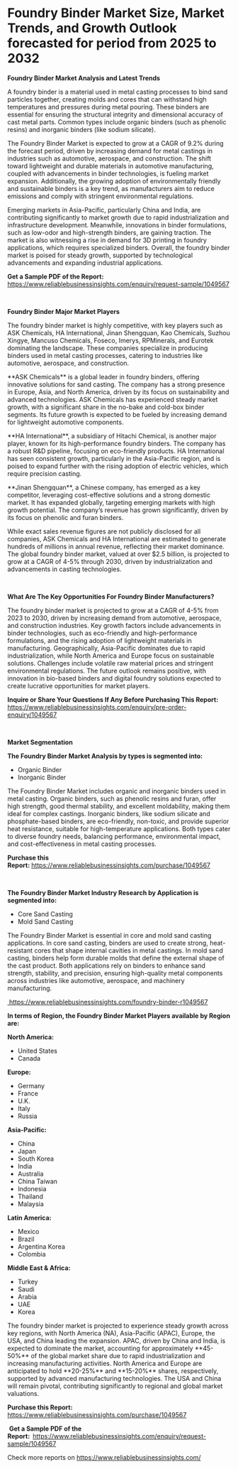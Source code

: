 <p><h1>Foundry Binder Market Size, Market Trends, and Growth Outlook forecasted for period from 2025 to 2032</h1></p><p><strong>Foundry Binder Market Analysis and Latest Trends</strong></p>
<p><p>A foundry binder is a material used in metal casting processes to bind sand particles together, creating molds and cores that can withstand high temperatures and pressures during metal pouring. These binders are essential for ensuring the structural integrity and dimensional accuracy of cast metal parts. Common types include organic binders (such as phenolic resins) and inorganic binders (like sodium silicate).</p><p>The Foundry Binder Market is expected to grow at a CAGR of 9.2% during the forecast period, driven by increasing demand for metal castings in industries such as automotive, aerospace, and construction. The shift toward lightweight and durable materials in automotive manufacturing, coupled with advancements in binder technologies, is fueling market expansion. Additionally, the growing adoption of environmentally friendly and sustainable binders is a key trend, as manufacturers aim to reduce emissions and comply with stringent environmental regulations.</p><p>Emerging markets in Asia-Pacific, particularly China and India, are contributing significantly to market growth due to rapid industrialization and infrastructure development. Meanwhile, innovations in binder formulations, such as low-odor and high-strength binders, are gaining traction. The market is also witnessing a rise in demand for 3D printing in foundry applications, which requires specialized binders. Overall, the foundry binder market is poised for steady growth, supported by technological advancements and expanding industrial applications.</p></p>
<p><strong>Get a Sample PDF of the Report:&nbsp;</strong> <a href="https://www.reliablebusinessinsights.com/enquiry/request-sample/1049567?utm_campaign=2119&utm_medium=2&utm_source=Github&utm_content=ia&utm_term=26012025&utm_id=foundry-binder">https://www.reliablebusinessinsights.com/enquiry/request-sample/1049567</a></p>
<p>&nbsp;</p>
<p><strong>Foundry Binder Major Market Players</strong></p>
<p><p>The foundry binder market is highly competitive, with key players such as ASK Chemicals, HA International, Jinan Shengquan, Kao Chemicals, Suzhou Xingye, Mancuso Chemicals, Foseco, Imerys, RPMinerals, and Eurotek dominating the landscape. These companies specialize in producing binders used in metal casting processes, catering to industries like automotive, aerospace, and construction.</p><p>**ASK Chemicals** is a global leader in foundry binders, offering innovative solutions for sand casting. The company has a strong presence in Europe, Asia, and North America, driven by its focus on sustainability and advanced technologies. ASK Chemicals has experienced steady market growth, with a significant share in the no-bake and cold-box binder segments. Its future growth is expected to be fueled by increasing demand for lightweight automotive components.</p><p>**HA International**, a subsidiary of Hitachi Chemical, is another major player, known for its high-performance foundry binders. The company has a robust R&D pipeline, focusing on eco-friendly products. HA International has seen consistent growth, particularly in the Asia-Pacific region, and is poised to expand further with the rising adoption of electric vehicles, which require precision casting.</p><p>**Jinan Shengquan**, a Chinese company, has emerged as a key competitor, leveraging cost-effective solutions and a strong domestic market. It has expanded globally, targeting emerging markets with high growth potential. The company’s revenue has grown significantly, driven by its focus on phenolic and furan binders.</p><p>While exact sales revenue figures are not publicly disclosed for all companies, ASK Chemicals and HA International are estimated to generate hundreds of millions in annual revenue, reflecting their market dominance. The global foundry binder market, valued at over $2.5 billion, is projected to grow at a CAGR of 4-5% through 2030, driven by industrialization and advancements in casting technologies.</p></p>
<p>&nbsp;</p>
<p><strong>What Are The Key Opportunities For Foundry Binder Manufacturers?</strong></p>
<p><p>The foundry binder market is projected to grow at a CAGR of 4-5% from 2023 to 2030, driven by increasing demand from automotive, aerospace, and construction industries. Key growth factors include advancements in binder technologies, such as eco-friendly and high-performance formulations, and the rising adoption of lightweight materials in manufacturing. Geographically, Asia-Pacific dominates due to rapid industrialization, while North America and Europe focus on sustainable solutions. Challenges include volatile raw material prices and stringent environmental regulations. The future outlook remains positive, with innovation in bio-based binders and digital foundry solutions expected to create lucrative opportunities for market players.</p></p>
<p><strong>Inquire or Share Your Questions If Any Before Purchasing This Report:</strong> <a href="https://www.reliablebusinessinsights.com/enquiry/pre-order-enquiry/1049567?utm_campaign=2119&utm_medium=2&utm_source=Github&utm_content=ia&utm_term=26012025&utm_id=foundry-binder">https://www.reliablebusinessinsights.com/enquiry/pre-order-enquiry/1049567</a></p>
<p>&nbsp;</p>
<p><strong>Market Segmentation</strong></p>
<p><strong>The Foundry Binder Market Analysis by types is segmented into:</strong></p>
<p><ul><li>Organic Binder</li><li>Inorganic Binder</li></ul></p>
<p><p>The Foundry Binder Market includes organic and inorganic binders used in metal casting. Organic binders, such as phenolic resins and furan, offer high strength, good thermal stability, and excellent moldability, making them ideal for complex castings. Inorganic binders, like sodium silicate and phosphate-based binders, are eco-friendly, non-toxic, and provide superior heat resistance, suitable for high-temperature applications. Both types cater to diverse foundry needs, balancing performance, environmental impact, and cost-effectiveness in metal casting processes.</p></p>
<p><strong>Purchase this Report:&nbsp;</strong><a href="https://www.reliablebusinessinsights.com/purchase/1049567?utm_campaign=2119&utm_medium=2&utm_source=Github&utm_content=ia&utm_term=26012025&utm_id=foundry-binder">https://www.reliablebusinessinsights.com/purchase/1049567</a></p>
<p>&nbsp;</p>
<p><strong>The Foundry Binder Market Industry Research by Application is segmented into:</strong></p>
<p><ul><li>Core Sand Casting</li><li>Mold Sand Casting</li></ul></p>
<p><p>The Foundry Binder Market is essential in core and mold sand casting applications. In core sand casting, binders are used to create strong, heat-resistant cores that shape internal cavities in metal castings. In mold sand casting, binders help form durable molds that define the external shape of the cast product. Both applications rely on binders to enhance sand strength, stability, and precision, ensuring high-quality metal components across industries like automotive, aerospace, and machinery manufacturing.</p></p>
<p><a href="https://www.reliablebusinessinsights.com/foundry-binder-r1049567?utm_campaign=2119&utm_medium=2&utm_source=Github&utm_content=ia&utm_term=26012025&utm_id=foundry-binder">&nbsp;https://www.reliablebusinessinsights.com/foundry-binder-r1049567</a></p>
<p><strong>In terms of Region, the Foundry Binder Market Players available by Region are:</strong></p>
<p>
    <p> <strong> North America: </strong>
        <ul>
            <li>United States</li>
            <li>Canada</li>
        </ul>
        </p> 
    <p> <strong> Europe: </strong>
        <ul>
            <li>Germany</li>
            <li>France</li>
            <li>U.K.</li>
            <li>Italy</li>
            <li>Russia</li>
        </ul>
        </p> 
    <p> <strong> Asia-Pacific: </strong>
        <ul>
            <li>China</li>
            <li>Japan</li>
            <li>South Korea</li>
            <li>India</li>
            <li>Australia</li>
            <li>China Taiwan</li>
            <li>Indonesia</li>
            <li>Thailand</li>
            <li>Malaysia</li>
        </ul>
        </p> 
    <p> <strong> Latin America: </strong>
        <ul>
            <li>Mexico</li>
            <li>Brazil</li>
            <li>Argentina Korea</li>
            <li>Colombia</li>
        </ul>
        </p> 
    <p> <strong> Middle East & Africa: </strong>
        <ul>
            <li>Turkey</li>
            <li>Saudi</li>
            <li>Arabia</li>
            <li>UAE</li>
            <li>Korea</li>
        </ul>
    </p>
    </p>
<p><p>The foundry binder market is projected to experience steady growth across key regions, with North America (NA), Asia-Pacific (APAC), Europe, the USA, and China leading the expansion. APAC, driven by China and India, is expected to dominate the market, accounting for approximately **45-50%** of the global market share due to rapid industrialization and increasing manufacturing activities. North America and Europe are anticipated to hold **20-25%** and **15-20%** shares, respectively, supported by advanced manufacturing technologies. The USA and China will remain pivotal, contributing significantly to regional and global market valuations.</p></p>
<p><strong>Purchase this Report: </strong><a href="https://www.reliablebusinessinsights.com/purchase/1049567?utm_campaign=2119&utm_medium=2&utm_source=Github&utm_content=ia&utm_term=26012025&utm_id=foundry-binder">https://www.reliablebusinessinsights.com/purchase/1049567</a></p>
<p>&nbsp;<strong>Get a Sample PDF of the Report:&nbsp;&nbsp;</strong><a href="https://www.reliablebusinessinsights.com/enquiry/request-sample/1049567?utm_campaign=2119&utm_medium=2&utm_source=Github&utm_content=ia&utm_term=26012025&utm_id=foundry-binder">https://www.reliablebusinessinsights.com/enquiry/request-sample/1049567</a></p>
<p><strong></strong></p>
<p>Check more reports on <a href="https://www.reliablebusinessinsights.com/?utm_campaign=2119&utm_medium=2&utm_source=Github&utm_content=ia&utm_term=26012025&utm_id=foundry-binder">https://www.reliablebusinessinsights.com/</a></p>